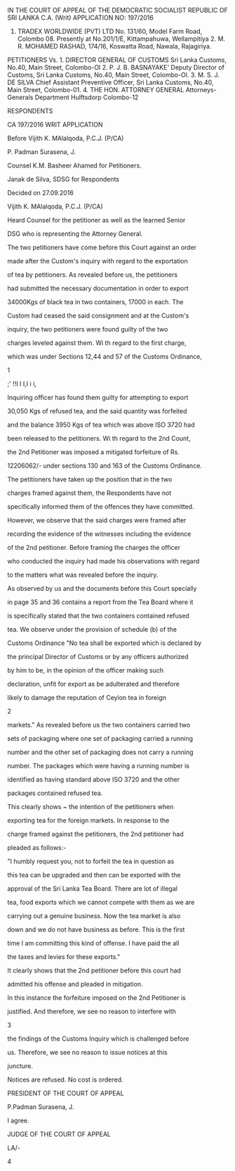 IN THE COURT OF APPEAL OF THE DEMOCRATIC SOCIALIST REPUBLIC OF SRI LANKA C.A. (Writ) APPLICATION NO: 197/2016

1. TRADEX WORLDWIDE (PVT) LTD No. 131/60, Model Farm Road, Colombo 08. Presently at No.201/1/E, Kittampahuwa, Wellampitiya 2. M. R. MOHAMED RASHAD, 174/16, Koswatta Road, Nawala, Rajagiriya.

PETITIONERS Vs. 1. DIRECTOR GENERAL OF CUSTOMS Sri Lanka Customs, No.40, Main Street, Colombo-Ol 2. P. J. B. BASNAYAKE' Deputy Director of Customs, Sri Lanka Customs, No.40, Main Street, Colombo-Ol. 3. M. S. J. DE SILVA Chief Assistant Preventive Officer, Sri Lanka Customs, No.40, Main Street, Colombo-01. 4. THE HON. ATTORNEY GENERAL Attorneys-Generals Department Hulftsdorp Colombo-12

RESPONDENTS

CA 197/2016 WRIT APPLICATION

Before Vijith K. MAlalqoda, P.C.J. (P/CA)

P. Padman Surasena, J.

Counsel K.M. Basheer Ahamed for Petitioners.

Janak de Silva, SDSG for Respondents

Decided on 27.09.2016

Vijith K. MAlalqoda, P.C.J. (P/CA)

Heard Counsel for the petitioner as well as the learned Senior

DSG who is representing the Attorney General.

The two petitioners have come before this Court against an order

made after the Custom's inquiry with regard to the exportation

of tea by petitioners. As revealed before us, the petitioners

had submitted the necessary documentation in order to export

34000Kgs of black tea in two containers, 17000 in each. The

Custom had ceased the said consignment and at the Custom's

inquiry, the two petitioners were found guilty of the two

charges leveled against them. Wi th regard to the first charge,

which was under Sections 12,44 and 57 of the Customs Ordinance,

1

;' !!I I I,I i i,

Inquiring officer has found them guilty for attempting to export

30,050 Kgs of refused tea, and the said quantity was forfeited

and the balance 3950 Kgs of tea which was above ISO 3720 had

been released to the petitioners. Wi th regard to the 2nd Count,

the 2nd Petitioner was imposed a mitigated forfeiture of Rs.

12206062/- under sections 130 and 163 of the Customs Ordinance.

The petitioners have taken up the position that in the two

charges framed against them, the Respondents have not

specifically informed them of the offences they have committed.

However, we observe that the said charges were framed after

recording the evidence of the witnesses including the evidence

of the 2nd petitioner. Before framing the charges the officer

who conducted the inquiry had made his observations with regard

to the matters what was revealed before the inquiry.

As observed by us and the documents before this Court specially

in page 35 and 36 contains a report from the Tea Board where it

is specifically stated that the two containers contained refused

tea. We observe under the provision of schedule (b) of the

Customs Ordinance "No tea shall be exported which is declared by

the principal Director of Customs or by any officers authorized

by him to be, in the opinion of the officer making such

declaration, unfit for export as be adulterated and therefore

likely to damage the reputation of Ceylon tea in foreign

2

markets." As revealed before us the two containers carried two

sets of packaging where one set of packaging carried a running

number and the other set of packaging does not carry a running

number. The packages which were having a running number is

identified as having standard above ISO 3720 and the other

packages contained refused tea.

This clearly shows ~ the intention of the petitioners when

exporting tea for the foreign markets. In response to the

charge framed against the petitioners, the 2nd petitioner had

pleaded as follows:-

"I humbly request you, not to forfeit the tea in question as

this tea can be upgraded and then can be exported with the

approval of the Sri Lanka Tea Board. There are lot of illegal

tea, food exports which we cannot compete with them as we are

carrying out a genuine business. Now the tea market is also

down and we do not have business as before. This is the first

time I am committing this kind of offense. I have paid the all

the taxes and levies for these exports."

It clearly shows that the 2nd petitioner before this court had

admitted his offense and pleaded in mitigation.

In this instance the forfeiture imposed on the 2nd Petitioner is

justified. And therefore, we see no reason to interfere with

3

the findings of the Customs Inquiry which is challenged before

us. Therefore, we see no reason to issue notices at this

juncture.

Notices are refused. No cost is ordered.

PRESIDENT OF THE COURT OF APPEAL

P.Padman Surasena, J.

I agree.

JUDGE OF THE COURT OF APPEAL

LA/-

4